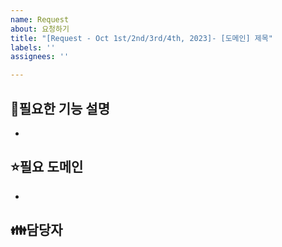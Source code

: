 ```yaml
---
name: Request
about: 요청하기
title: "[Request - Oct 1st/2nd/3rd/4th, 2023]- [도메인] 제목"
labels: ''
assignees: ''

---
```


🙏필요한 기능 설명
-
- <!-- todo -->

⭐필요 도메인
-
- <!-- todo -->

👪담당자
-
